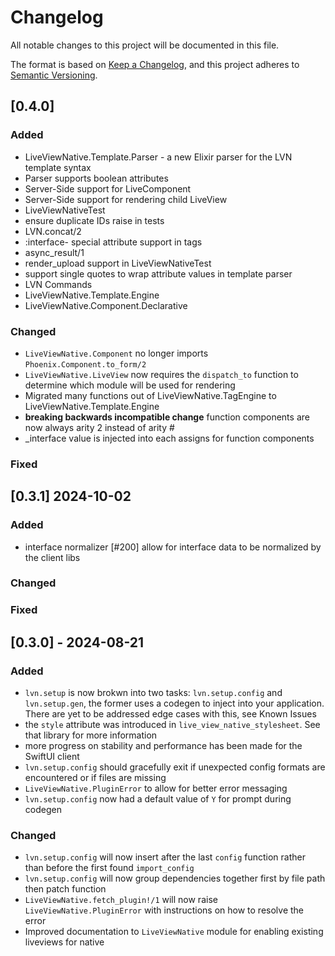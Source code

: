 # Changelog

All notable changes to this project will be documented in this file.

The format is based on [Keep a Changelog](https://keepachangelog.com/en/1.1.0/),
and this project adheres to [Semantic Versioning](https://semver.org/spec/v2.0.0.html).

## [0.4.0]

### Added

- LiveViewNative.Template.Parser - a new Elixir parser for the LVN template syntax
- Parser supports boolean attributes
- Server-Side support for LiveComponent
- Server-Side support for rendering child LiveView
- LiveViewNativeTest
- ensure duplicate IDs raise in tests
- LVN.concat/2
- :interface- special attribute support in tags
- async_result/1
- render_upload support in LiveViewNativeTest
- support single quotes to wrap attribute values in template parser
- LVN Commands
- LiveViewNative.Template.Engine
- LiveViewNative.Component.Declarative

### Changed

- `LiveViewNative.Component` no longer imports `Phoenix.Component.to_form/2`
- `LiveViewNative.LiveView` now requires the `dispatch_to` function to determine which module will be used for rendering
- Migrated many functions out of LiveViewNative.TagEngine to LiveViewNative.Template.Engine
- **breaking backwards incompatible change** function components are now always arity 2 instead of arity # 
- _interface value is injected into each assigns for function components

### Fixed

## [0.3.1] 2024-10-02

### Added

* interface normalizer [#200] allow for interface data to be normalized by the client libs

### Changed

### Fixed

## [0.3.0] - 2024-08-21

### Added

- `lvn.setup` is now brokwn into two tasks: `lvn.setup.config` and `lvn.setup.gen`, the former uses
a codegen to inject into your application. There are yet to be addressed edge cases with this, see Known Issues
- the `style` attribute was introduced in `live_view_native_stylesheet`. See that library for more information
- more progress on stability and performance has been made for the SwiftUI client
- `lvn.setup.config` should gracefully exit if unexpected config formats are encountered or if files are missing
- `LiveViewNative.PluginError` to allow for better error messaging
- `lvn.setup.config` now had a default value of `Y` for prompt during codegen

### Changed

- `lvn.setup.config` will now insert after the last `config` function rather than before the first found `import_config`
- `lvn.setup.config` will now group dependencies together first by file path then patch function
- `LiveViewNative.fetch_plugin!/1` will now raise `LiveViewNative.PluginError` with instructions on how to resolve the error
- Improved documentation to `LiveViewNative` module for enabling existing liveviews for native
